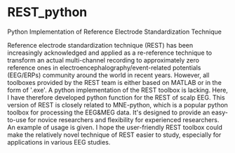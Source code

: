 # REST_python
Python Implementation of Reference Electrode Standardization Technique

Reference electrode standardization technique (REST) has been increasingly acknowledged and applied as a re-reference technique to transform an actual multi-channel recording to approximately zero reference ones in electroencephalography/event-related potentials (EEG/ERPs) community around the world in recent years. However, all toolboxes provided by the REST team is either based on MATLAB or in the form of '.exe'. A python implementation of the REST toolbox is lacking. Here, I have therefore developed python function for the REST of scalp EEG. This version of REST is closely related to MNE-python, which is a popular python toolbox for processing the EEG&MEG data. It's designed to provide an easy-to-use for novice researchers and flexibility for experienced researchers. An example of usage is given. I hope the user-friendly REST toolbox could make the relatively novel technique of REST easier to study, especially for applications in various EEG studies.
